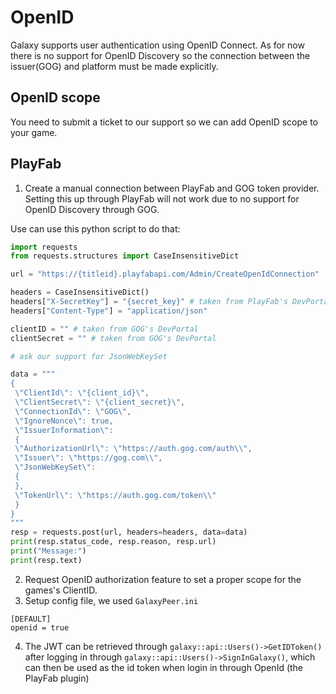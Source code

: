 # OpenID

Galaxy supports user authentication using OpenID Connect.
As for now there is no support for OpenID Discovery so the connection between the issuer(GOG) and platform must be made explicitly.

## OpenID scope

You need to submit a ticket to our support so we can add OpenID scope to your game.

## PlayFab

1. Create a manual connection between PlayFab and GOG token provider. Setting this up through PlayFab will not work due to no support for OpenID Discovery through GOG.

Use can use this python script to do that:

```python
import requests
from requests.structures import CaseInsensitiveDict

url = "https://{titleid}.playfabapi.com/Admin/CreateOpenIdConnection"

headers = CaseInsensitiveDict()
headers["X-SecretKey"] = "{secret_key}" # taken from PlayFab's DevPortal
headers["Content-Type"] = "application/json"

clientID = "" # taken from GOG's DevPortal
clientSecret = "" # taken from GOG's DevPortal

# ask our support for JsonWebKeySet

data = """
{
 \"ClientId\": \"{client_id}\",
 \"ClientSecret\": \"{client_secret}\",
 \"ConnectionId\": \"GOG\",
 \"IgnoreNonce\": true,
 \"IssuerInformation\":
 {
 \"AuthorizationUrl\": \"https://auth.gog.com/auth\\",
 \"Issuer\": \"https://gog.com\\",
 \"JsonWebKeySet\":
 {
 },
 \"TokenUrl\": \"https://auth.gog.com/token\\"
 }
}
"""
resp = requests.post(url, headers=headers, data=data)
print(resp.status_code, resp.reason, resp.url)
print("Message:")
print(resp.text)
```

2. Request OpenID authorization feature to set a proper scope for the games's ClientID.
3. Setup config file, we used `GalaxyPeer.ini`

```
[DEFAULT]
openid = true
```

4. The JWT can be retrieved through `galaxy::api::Users()->GetIDToken()` after logging in through `galaxy::api::Users()->SignInGalaxy()`, which can then be used as the id token when login in through OpenId (the PlayFab plugin)
